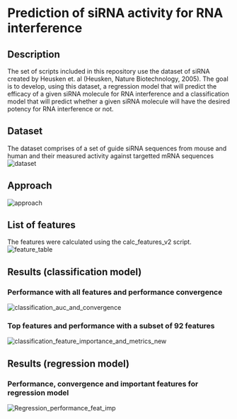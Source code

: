 # Prediction of siRNA activity for RNA interference

## Description
The set of scripts included in this repository use the dataset of siRNA created by Heusken et. al (Heusken, Nature Biotechnology, 2005).
The goal is to develop, using this dataset, a regression model that will predict the efficacy of a given siRNA molecule for RNA interference and a classification model that will predict whether a given siRNA molecule will have the desired potency for RNA interference or not.

## Dataset
The dataset comprises of a set of guide siRNA sequences from mouse and human and their measured activity against targetted mRNA sequences
![dataset](https://user-images.githubusercontent.com/6353495/63659005-dda59800-c77c-11e9-9494-6d907d832a5b.png)

## Approach
![approach](https://user-images.githubusercontent.com/6353495/63659212-11cd8880-c77e-11e9-92bc-14781a194884.png)

## List of features
The features were calculated using the calc_features_v2 script.
![feature_table](https://user-images.githubusercontent.com/6353495/63658806-7f2bea00-c77b-11e9-8ed0-63ceca92e029.png)

## Results (classification model)
### Performance with all features and performance convergence
![classification_auc_and_convergence](https://user-images.githubusercontent.com/6353495/63725176-a213d800-c827-11e9-998c-ceffe28478fd.png)

### Top features and performance with a subset of 92 features
![classification_feature_importance_and_metrics_new](https://user-images.githubusercontent.com/6353495/63744114-5c2d3300-c86c-11e9-8c1d-d07832560918.png)


## Results (regression model)
### Performance, convergence and important features for regression model
![Regression_performance_feat_imp](https://user-images.githubusercontent.com/6353495/63725395-341be080-c828-11e9-99df-8f5058aa1d2a.png)


